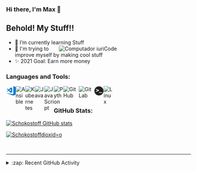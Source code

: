 ### Hi there, I'm Max 👋

## Behold! My Stuff!!

- 🎒 I’m currently learning Stuff<img src="https://raw.githubusercontent.com/MicaelliMedeiros/micaellimedeiros/master/image/computer-illustration.png" min-width="400px" max-width="360px" width="360px" align="right" alt="Computador iuriCode">
- 🌌 I'm trying to improve myself by making cool stuff 
- ✨ 2021 Goal: Earn more money 

### Languages and Tools:

<img align="left" alt="Visual Studio Code" width="26px" src="https://raw.githubusercontent.com/github/explore/80688e429a7d4ef2fca1e82350fe8e3517d3494d/topics/visual-studio-code/visual-studio-code.png"/>
<img align="left" alt="Ansible" width="26px" src="https://cdn.jsdelivr.net/gh/devicons/devicon/icons/dart/dart-original.svg"/>
<img align="left" alt="Kubernetes" width="26px" src="https://cdn.jsdelivr.net/gh/devicons/devicon/icons/kubernetes/kubernetes-plain.svg"/>
<img align="left" alt="Java" width="26px" src="https://cdn.jsdelivr.net/gh/devicons/devicon/icons/java/java-original.svg"/>
<img align="left" alt="JavaScript" width="26px" src="https://cdn.jsdelivr.net/gh/devicons/devicon/icons/javascript/javascript-plain.svg"/>
<img align="left" alt="Python" width="26px" src="https://cdn.jsdelivr.net/gh/devicons/devicon/icons/python/python-plain.svg"/>
<img align="left" alt="GitHub" width="42px" src="https://www.sferalabs.cc/wp-content/uploads/github-logo-white.png"/>
<img align="left" alt="GitLab" width="42px" src="https://cdn.jsdelivr.net/gh/devicons/devicon/icons/gitlab/gitlab-original.svg"/>
<img align="left" alt="Terminal" width="26px" src="https://raw.githubusercontent.com/github/explore/80688e429a7d4ef2fca1e82350fe8e3517d3494d/topics/terminal/terminal.png"/>
<img align="left" alt="Linux" width="26px" src="https://cdn.jsdelivr.net/gh/devicons/devicon/icons/linux/linux-original.svg"/>


<br />
<br />

### GitHub Stats:

[![Schokostoff GitHub stats](https://github-readme-stats.vercel.app/api?username=Schokostoffdioxid&theme=dark&show_icons=true)](https://github.com/Schokostoffdioxid/github-readme-stats)

[![Schokostoffdioxid=o](https://github-readme-stats.vercel.app/api/top-langs/?username=Schokostoffdioxid&hide=html&layout=compact&theme=dark)](https://github.com/Schokostoffdioxid/)

<br />

---

<details>
  <summary>:zap: Recent GitHub Activity</summary>
</details>
